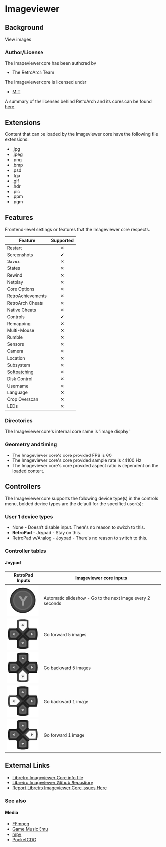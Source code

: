 # Imageviewer

## Background

View images

### Author/License

The Imageviewer core has been authored by

- The RetroArch Team

The Imageviewer core is licensed under

- [MIT](https://github.com/libretro/RetroArch/blob/master/cores/libretro-imageviewer/LICENSE)

A summary of the licenses behind RetroArch and its cores can be found [here](../development/licenses.md).

## Extensions

Content that can be loaded by the Imageviewer core have the following file extensions:

- .jpg
- .jpeg
- .png
- .bmp
- .psd
- .tga
- .gif
- .hdr
- .pic
- .ppm
- .pgm

## Features

Frontend-level settings or features that the Imageviewer core respects.

| Feature           | Supported |
|-------------------|:---------:|
| Restart           | ✕         |
| Screenshots       | ✔         |
| Saves             | ✕         |
| States            | ✕         |
| Rewind            | ✕         |
| Netplay           | ✕         |
| Core Options      | ✕         |
| RetroAchievements | ✕         |
| RetroArch Cheats  | ✕         |
| Native Cheats     | ✕         |
| Controls          | ✔         |
| Remapping         | ✕         |
| Multi-Mouse       | ✕         |
| Rumble            | ✕         |
| Sensors           | ✕         |
| Camera            | ✕         |
| Location          | ✕         |
| Subsystem         | ✕         |
| [Softpatching](../guides/softpatching.md) | ✕         |
| Disk Control      | ✕         |
| Username          | ✕         |
| Language          | ✕         |
| Crop Overscan     | ✕         |
| LEDs              | ✕         |

### Directories

The Imageviewer core's internal core name is 'image display'

### Geometry and timing

- The Imageviewer core's core provided FPS is 60
- The Imageviewer core's core provided sample rate is 44100 Hz
- The Imageviewer core's core provided aspect ratio is dependent on the loaded content.

## Controllers

The Imageviewer core supports the following device type(s) in the controls menu, bolded device types are the default for the specified user(s):

### User 1 device types

- None - Doesn't disable input. There's no reason to switch to this.
- **RetroPad** - Joypad - Stay on this.
- RetroPad w/Analog - Joypad - There's no reason to switch to this.

### Controller tables

#### Joypad

| RetroPad Inputs                                | Imageviewer core inputs                                    |
|------------------------------------------------|------------------------------------------------------------|
| ![](../image/retropad/retro_y.png)             | Automatic slideshow - Go to the next image every 2 seconds |
| ![](../image/retropad/retro_dpad_up.png)       | Go forward 5 images                                        |
| ![](../image/retropad/retro_dpad_down.png)     | Go backward 5 images                                       |
| ![](../image/retropad/retro_dpad_left.png)     | Go backward 1 image                                        |
| ![](../image/retropad/retro_dpad_right.png)    | Go forward 1 image                                         |

## External Links

- [Libretro Imageviewer Core info file](https://github.com/libretro/libretro-super/blob/master/dist/info/imageviewer_libretro.info)
- [Libretro Imageviewer Github Repository](https://github.com/libretro/RetroArch/tree/master/cores/libretro-imageviewer)
- [Report Libretro Imageviewer Core Issues Here](https://github.com/libretro/RetroArch/issues)

### See also

#### Media

- [FFmpeg](ffmpeg.md)
- [Game Music Emu](game_music_emu.md)
- [mpv](mpv.md)
- [PocketCDG](pocketcdg.md)